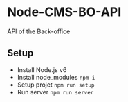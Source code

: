 # Node-CMS-BO-API
API of the Back-office

## Setup

- Install Node.js v6
- Install node_modules `npm i`
- Setup projet `npm run setup`
- Run server `npm run server`
